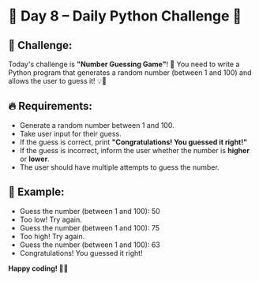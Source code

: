 # 📢 Day 8 – Daily Python Challenge 🐍  

## 🚀 Challenge:  
Today's challenge is **"Number Guessing Game"**! 🎯 You need to write a Python program that generates a random number (between 1 and 100) and allows the user to guess it! 💡🔢  

## 🔥 Requirements:  
- Generate a random number between 1 and 100.  
- Take user input for their guess.  
- If the guess is correct, print **"Congratulations! You guessed it right!"**  
- If the guess is incorrect, inform the user whether the number is **higher** or **lower**.  
- The user should have multiple attempts to guess the number.  

## 📌 Example:  

- Guess the number (between 1 and 100): 50
- Too low! Try again. 
- Guess the number (between 1 and 100): 75
- Too high! Try again.
- Guess the number (between 1 and 100): 63
- Congratulations! You guessed it right!

**Happy coding! 🚀🐍**